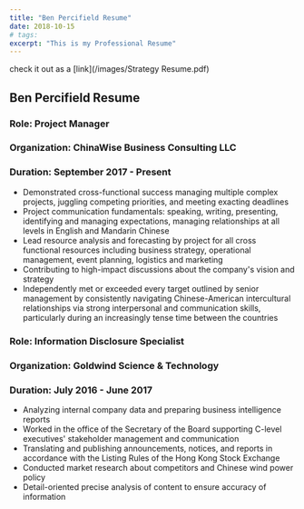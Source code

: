```yaml
---
title: "Ben Percifield Resume"
date: 2018-10-15
# tags:
excerpt: "This is my Professional Resume"
---
```


check it out as a [link](/images/Strategy Resume.pdf)

## Ben Percifield Resume

### Role: Project Manager
### Organization: ChinaWise Business Consulting LLC
### Duration: September 2017 - Present
<ul>
<li> Demonstrated cross-functional success managing multiple complex projects, juggling
  competing priorities, and meeting exacting deadlines</li>
<li> Project communication fundamentals: speaking, writing, presenting, identifying and
managing expectations, managing relationships at all levels in English and Mandarin
Chinese</li>
<li> Lead resource analysis and forecasting by project for all cross functional resources
including business strategy, operational management, event planning, logistics and
marketing</li>
<li>Contributing to high-impact discussions about the company's vision and strategy</li>
<li>Independently met or exceeded every target outlined by senior management by
consistently navigating Chinese-American intercultural relationships via strong
interpersonal and communication skills, particularly during an increasingly tense time
between the countries</li>
  </ul>


### Role: Information Disclosure Specialist
### Organization: Goldwind Science & Technology
### Duration: July 2016 - June 2017
<ul>
  <li>Analyzing internal company data and preparing business intelligence reports</li>
<li>Worked in the office of the Secretary of the Board supporting C-level executives'
stakeholder management and communication</li>
<li>Translating and publishing announcements, notices, and reports in accordance with the
Listing Rules of the Hong Kong Stock Exchange</li>
<li>Conducted market research about competitors and Chinese wind power policy</li>
<li>Detail-oriented precise analysis of content to ensure accuracy of information</li>
</ul>
